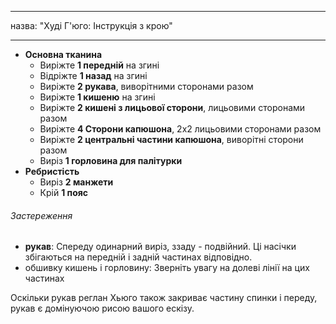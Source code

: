 - - -
назва: "Худі Г'юго: Інструкція з крою"
- - -

- **Основна тканина**
  - Виріжте **1 передній** на згині
  - Відріжте **1 назад** на згині
  - Виріжте **2 рукава**, виворітними сторонами разом
  - Виріжте **1 кишеню** на згині
  - Виріжте **2 кишені з лицьової сторони**, лицьовими сторонами разом
  - Виріжте **4 Сторони капюшона**, 2х2 лицьовими сторонами разом
  - Виріжте **2 центральні частини капюшона**, виворітні сторони разом
  - Виріз **1 горловина для палітурки**
- **Ребристість**
  - Виріз **2 манжети**
  - Крій **1 пояс**

<Warning>

###### Застереження

- **рукав**: Спереду одинарний виріз, ззаду - подвійний. Ці насічки збігаються на передній і задній частинах відповідно.
- обшивку кишень і горловину: Зверніть увагу на долеві лінії на цих частинах

Оскільки рукав реглан Хьюго також закриває частину спинки і переду,
рукав є домінуючою рисою вашого ескізу.

</Warning>
